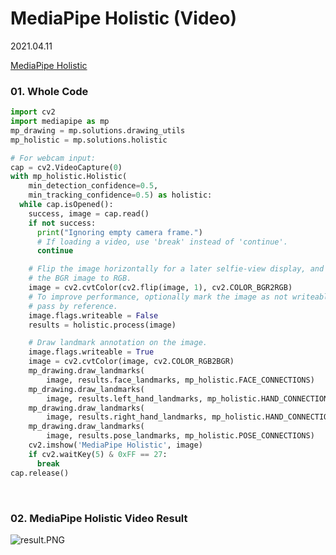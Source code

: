# MediaPipe Holistic (Video)

2021.04.11

[MediaPipe Holistic](https://google.github.io/mediapipe/solutions/holistic)

### 01. Whole Code

```python
import cv2
import mediapipe as mp
mp_drawing = mp.solutions.drawing_utils
mp_holistic = mp.solutions.holistic

# For webcam input:
cap = cv2.VideoCapture(0)
with mp_holistic.Holistic(
    min_detection_confidence=0.5,
    min_tracking_confidence=0.5) as holistic:
  while cap.isOpened():
    success, image = cap.read()
    if not success:
      print("Ignoring empty camera frame.")
      # If loading a video, use 'break' instead of 'continue'.
      continue

    # Flip the image horizontally for a later selfie-view display, and convert
    # the BGR image to RGB.
    image = cv2.cvtColor(cv2.flip(image, 1), cv2.COLOR_BGR2RGB)
    # To improve performance, optionally mark the image as not writeable to
    # pass by reference.
    image.flags.writeable = False
    results = holistic.process(image)

    # Draw landmark annotation on the image.
    image.flags.writeable = True
    image = cv2.cvtColor(image, cv2.COLOR_RGB2BGR)
    mp_drawing.draw_landmarks(
        image, results.face_landmarks, mp_holistic.FACE_CONNECTIONS)
    mp_drawing.draw_landmarks(
        image, results.left_hand_landmarks, mp_holistic.HAND_CONNECTIONS)
    mp_drawing.draw_landmarks(
        image, results.right_hand_landmarks, mp_holistic.HAND_CONNECTIONS)
    mp_drawing.draw_landmarks(
        image, results.pose_landmarks, mp_holistic.POSE_CONNECTIONS)
    cv2.imshow('MediaPipe Holistic', image)
    if cv2.waitKey(5) & 0xFF == 27:
      break
cap.release()
```

<br>

###  02. MediaPipe Holistic Video Result

![result.PNG](https://github.com/hyunmin0317/OpenCV_Study/blob/master/MediaPipePose/MediaPipeHolistic(Video)/Github/result.PNG?raw=true)

